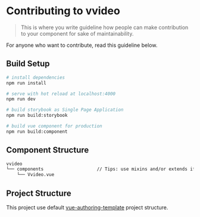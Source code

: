 # Contributing to vvideo

> This is where you write guideline how people can make contribution to your component for sake of maintainability.

For anyone who want to contribute, read this guideline below.

## Build Setup

``` bash
# install dependencies
npm run install

# serve with hot reload at localhost:4000
npm run dev

# build storybook as Single Page Application
npm run build:storybook

# build vue component for production
npm run build:component
```

## Component Structure

```markdown
vvideo
└── components                    // Tips: use mixins and/or extends if you build single yet complex component
    └── Vvideo.vue
```

## Project Structure

This project use default [vue-authoring-template](https://github.com/DrSensor/vue-authoring-template#project-structure) project structure.
